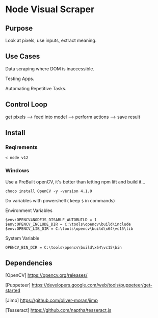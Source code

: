 # Node Visual Scraper

## Purpose
Look at pixels, use inputs, extract meaning.

## Use Cases
Data scraping where DOM is inaccessible.

Testing Apps.

Automating Repetitive Tasks.

## Control Loop
get pixels --> feed into model --> perform actions --> save result

## Install

### Reqirements
`< node v12`

### Windows
Use a PreBuilt openCV, it's better than letting npm lift and build it...

```
choco install OpenCV -y -version 4.1.0
```
Do variables with powershell ( keep `$` in commands)

Environment Variables
```
$env:OPENCV4NODEJS_DISABLE_AUTOBUILD = 1
$env:OPENCV_INCLUDE_DIR = C:\tools\opencv\build\include
$env:OPENCV_LIB_DIR = C:\tools\opencv\build\x64\vc15\lib
```

System Variable
```
OPENCV_BIN_DIR = C:\tools\opencv\build\x64\vc15\bin
```


## Dependencies
[OpenCV] https://opencv.org/releases/

[Puppeteer] https://developers.google.com/web/tools/puppeteer/get-started

[Jimp] https://github.com/oliver-moran/jimp

[Tesseract] https://github.com/naptha/tesseract.js